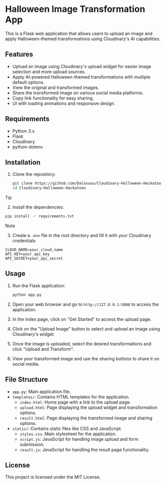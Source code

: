 # Halloween Image Transformation App

This is a Flask web application that allows users to upload an image and apply Halloween-themed transformations using Cloudinary's AI capabilities.

## Features

- Upload an image using Cloudinary's upload widget for easier image selection and more upload sources.
- Apply AI-powered Halloween-themed transformations with multiple default options.
- View the original and transformed images.
- Share the transformed image on various social media platforms.
- Copy link functionality for easy sharing.
- UI with loading animations and responsive design.

## Requirements

- Python 3.x
- Flask
- Cloudinary
- python-dotenv

## Installation

1. Clone the repository:

   ```bash
   git clone https://github.com/Dalosuuu/Cloudinary-Halloween-Hackatoon.git
   cd Cloudinary-Halloween-Hackatoon
   ```
>[!TIP]
>2. Install the dependencies:

   ```bash
   pip install -r requirements.txt
   ```

>[!NOTE]
>3. Create a `.env` file in the root directory and fill it with your Cloudinary credentials:

   ```
   CLOUD_NAME=your_cloud_name
   API_KEY=your_api_key
   API_SECRET=your_api_secret
   ```

## Usage

1. Run the Flask application:

   ```bash
   python app.py
   ```

2. Open your web browser and go to `http://127.0.0.1:5000` to access the application.

3. In the index page, click on "Get Started" to access the upload page.

4. Click on the "Upload Image" button to select and upload an image using Cloudinary's widget.

5. Once the image is uploaded, select the desired transformations and click "Upload and Transform".

6. View your transformed image and use the sharing buttons to share it on social media.

## File Structure

- `app.py`: Main application file.
- `templates/`: Contains HTML templates for the application.
  - `index.html`: Home page with a link to the upload page.
  - `upload.html`: Page displaying the upload widget and transformation options.
  - `result.html`: Page displaying the transformed image and sharing options.
- `static/`: Contains static files like CSS and JavaScript.
  - `styles.css`: Main stylesheet for the application.
  - `script.js`: JavaScript for handling image upload and form submission.
  - `result.js`: JavaScript for handling the result page functionality.


## License

This project is licensed under the MIT License.
